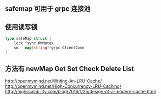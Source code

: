 ## safemap 可用于 grpc 连接池
## 使用读写锁
```go
type safeMap struct {
	lock *sync.RWMutex
	sm   map[string]*grpc.ClientConn
}
```
## 方法有 newMap Get Set Check Delete List
http://openmymind.net/Writing-An-LRU-Cache/
http://openmymind.net/High-Concurrency-LRU-Caching/
http://highscalability.com/blog/2016/1/25/design-of-a-modern-cache.html